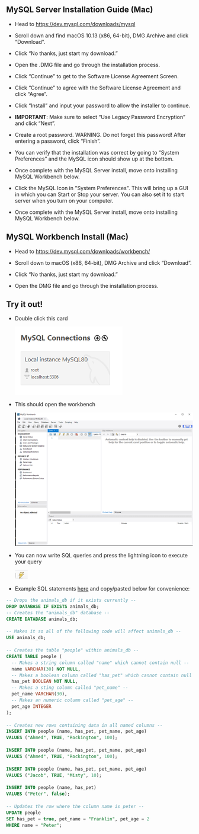 ## MySQL Server Installation Guide (Mac)

- Head to <https://dev.mysql.com/downloads/mysql>

- Scroll down and find macOS 10.13 (x86, 64-bit), DMG Archive and click “Download”.

- Click “No thanks, just start my download.”

- Open the .DMG file and go through the installation process.

- Click “Continue” to get to the Software License Agreement Screen.

- Click “Continue” to agree with the Software License Agreement and click “Agree”.

- Click “Install” and input your password to allow the installer to continue.

- **IMPORTANT**: Make sure to select “Use Legacy Password Encryption” and click “Next”.

- Create a root password. WARNING. Do not forget this password! After entering a password, click “Finish”.

- You can verify that the installation was correct by going to “System Preferences” and the MySQL icon should show up at the bottom.

- Once complete with the MySQL Server install, move onto installing MySQL Workbench below.

- Click the MySQL Icon in "System Preferences". This will bring up a GUI in which you can Start or Stop your server. You can also set it to start server when you turn on your computer.

- Once complete with the MySQL Server install, move onto installing MySQL Workbench below.

## MySQL Workbench Install (Mac)

- Head to <https://dev.mysql.com/downloads/workbench/>

- Scroll down to macOS (x86, 64-bit), DMG Archive and click “Download”.

- Click “No thanks, just start my download.”

- Open the DMG file and go through the installation process.

## Try it out!

- Double click this card

  ![local-connection](./local-connection.png)

- This should open the workbench

  ![workbench](./workbench.png)

- You can now write SQL queries and press the lightning icon to execute your query

  ![lightning](./lightning.png)

- Example SQL statements [here](../1-tuesday-intro/01-animalsDB/animalsDB.sql) and copy/pasted below for convenience:

```sql
-- Drops the animals_db if it exists currently --
DROP DATABASE IF EXISTS animals_db;
-- Creates the "animals_db" database --
CREATE DATABASE animals_db;

-- Makes it so all of the following code will affect animals_db --
USE animals_db;

-- Creates the table "people" within animals_db --
CREATE TABLE people (
  -- Makes a string column called "name" which cannot contain null --
  name VARCHAR(30) NOT NULL,
  -- Makes a boolean column called "has_pet" which cannot contain null --
  has_pet BOOLEAN NOT NULL,
  -- Makes a sting column called "pet_name" --
  pet_name VARCHAR(30),
  -- Makes an numeric column called "pet_age" --
  pet_age INTEGER
);

-- Creates new rows containing data in all named columns --
INSERT INTO people (name, has_pet, pet_name, pet_age)
VALUES ("Ahmed", TRUE, "Rockington", 100);

INSERT INTO people (name, has_pet, pet_name, pet_age)
VALUES ("Ahmed", TRUE, "Rockington", 100);

INSERT INTO people (name, has_pet, pet_name, pet_age)
VALUES ("Jacob", TRUE, "Misty", 10);

INSERT INTO people (name, has_pet)
VALUES ("Peter", false);

-- Updates the row where the column name is peter --
UPDATE people
SET has_pet = true, pet_name = "Franklin", pet_age = 2
WHERE name = "Peter";
```
